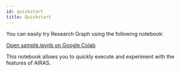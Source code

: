 ```yaml
---
id: quickstart
title: Quickstart
---
```


You can easily try Research Graph using the following notebook:

[Open sample.ipynb on Google Colab](https://colab.research.google.com/github/auto-res/researchgraph/blob/main/notebook/sample.ipynb)

This notebook allows you to quickly execute and experiment with the features of AIRAS.
